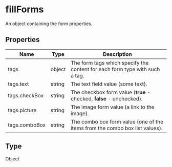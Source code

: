 # fillForms

An object containing the form properties.

## Properties

| Name | Type | Description |
| ---- | ---- | ----------- |
| tags | object | The form tags which specify the content for each form type with such a tag. |
| tags.text | string | The text field value (some text). |
| tags.checkBox | string | The checkbox form value (**true** - checked, **false** - unchecked). |
| tags.picture | string | The image form value (a link to the image). |
| tags.comboBox | string | The combo box form value (one of the items from the combo box list values). |
## Type

Object

